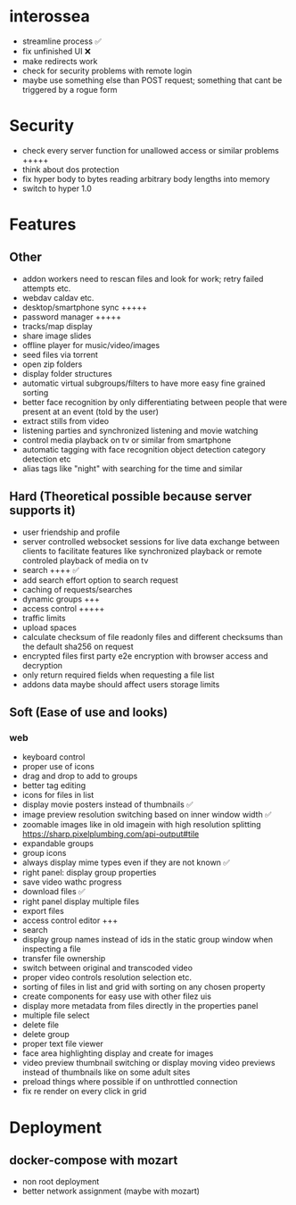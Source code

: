 # interossea

-   streamline process ✅
-   fix unfinished UI ❌
-   make redirects work
-   check for security problems with remote login
-   maybe use something else than POST request; something that cant be triggered by a rogue form

# Security

-   check every server function for unallowed access or similar problems +++++
-   think about dos protection
-   fix hyper body to bytes reading arbitrary body lengths into memory
-   switch to hyper 1.0

# Features

## Other

-   addon workers need to rescan files and look for work; retry failed attempts etc.
-   webdav caldav etc.
-   desktop/smartphone sync +++++
-   password manager +++++
-   tracks/map display
-   share image slides
-   offline player for music/video/images
-   seed files via torrent
-   open zip folders
-   display folder structures
-   automatic virtual subgroups/filters to have more easy fine grained sorting
-   better face recognition by only differentiating between people that were present at an event (told by the user)
-   extract stills from video
-   listening parties and synchronized listening and movie watching
-   control media playback on tv or similar from smartphone
-   automatic tagging with face recognition object detection category detection etc
-   alias tags like "night" with searching for the time and similar

## Hard (Theoretical possible because server supports it)

-   user friendship and profile
-   server controlled websocket sessions for live data exchange between clients to facilitate features like synchronized playback or remote controled playback of media on tv
-   search ++++ ✅
-   add search effort option to search request
-   caching of requests/searches
-   dynamic groups +++
-   access control +++++
-   traffic limits
-   upload spaces
-   calculate checksum of file readonly files and different checksums than the default sha256 on request
-   encrypted files first party e2e encryption with browser access and decryption
-   only return required fields when requesting a file list
-   addons data maybe should affect users storage limits

## Soft (Ease of use and looks)

### web

-   keyboard control
-   proper use of icons
-   drag and drop to add to groups
-   better tag editing
-   icons for files in list
-   display movie posters instead of thumbnails ✅
-   image preview resolution switching based on inner window width ✅
-   zoomable images like in old imagein with high resolution splitting https://sharp.pixelplumbing.com/api-output#tile
-   expandable groups
-   group icons
-   always display mime types even if they are not known ✅
-   right panel: display group properties
-   save video wathc progress
-   download files ✅
-   right panel display multiple files
-   export files
-   access control editor +++
-   search
-   display group names instead of ids in the static group window when inspecting a file
-   transfer file ownership
-   switch between original and transcoded video
-   proper video controls resolution selection etc.
-   sorting of files in list and grid with sorting on any chosen property
-   create components for easy use with other filez uis
-   display more metadata from files directly in the properties panel
-   multiple file select
-   delete file
-   delete group
-   proper text file viewer
-   face area highlighting display and create for images
-   video preview thumbnail switching or display moving video previews instead of thumbnails like on some adult sites
-   preload things where possible if on unthrottled connection
-   fix re render on every click in grid

# Deployment

## docker-compose with mozart

-   non root deployment
-   better network assignment (maybe with mozart)
